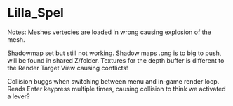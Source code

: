 # Lilla_Spel
Notes:
Meshes vertecies are loaded in wrong causing explosion of the mesh.

Shadowmap set but still not working.
Shadow maps .png is to big to push, will be found in shared Z/folder.
Textures for the depth buffer is different to the Render Target View
causing conflicts!

Collision buggs when switching between menu and in-game render loop.
Reads Enter keypress multiple times, causing collision to think we activated a lever?